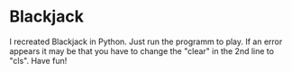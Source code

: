 # Blackjack
I recreated Blackjack in Python.
Just run the programm to play.
If an error appears it may be that you have to change the "clear" in the 2nd line to "cls".
Have fun!
